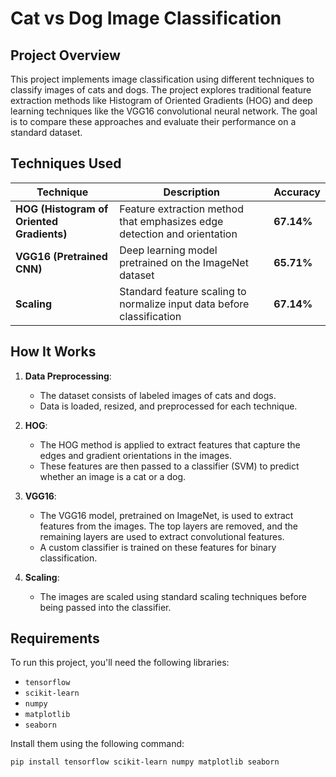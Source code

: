 # Cat vs Dog Image Classification

## Project Overview
This project implements image classification using different techniques to classify images of cats and dogs. The project explores traditional feature extraction methods like Histogram of Oriented Gradients (HOG) and deep learning techniques like the VGG16 convolutional neural network. The goal is to compare these approaches and evaluate their performance on a standard dataset.

## Techniques Used
| **Technique** | **Description** | **Accuracy** |
|---------------|-----------------|--------------|
| **HOG (Histogram of Oriented Gradients)** | Feature extraction method that emphasizes edge detection and orientation | **67.14%** |
| **VGG16 (Pretrained CNN)** | Deep learning model pretrained on the ImageNet dataset | **65.71%** |
| **Scaling** | Standard feature scaling to normalize input data before classification | **67.14%** |

## How It Works
1. **Data Preprocessing**:
   - The dataset consists of labeled images of cats and dogs.
   - Data is loaded, resized, and preprocessed for each technique.
   
2. **HOG**:
   - The HOG method is applied to extract features that capture the edges and gradient orientations in the images.
   - These features are then passed to a classifier (SVM) to predict whether an image is a cat or a dog.
   
3. **VGG16**:
   - The VGG16 model, pretrained on ImageNet, is used to extract features from the images. The top layers are removed, and the remaining layers are used to extract convolutional features.
   - A custom classifier is trained on these features for binary classification.

4. **Scaling**:
   - The images are scaled using standard scaling techniques before being passed into the classifier.

## Requirements
To run this project, you'll need the following libraries:
- `tensorflow`
- `scikit-learn`
- `numpy`
- `matplotlib`
- `seaborn`

Install them using the following command:

```bash
pip install tensorflow scikit-learn numpy matplotlib seaborn
